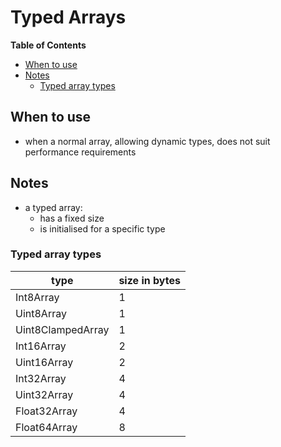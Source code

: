 # Typed Arrays

<!-- START doctoc generated TOC please keep comment here to allow auto update -->
<!-- DON'T EDIT THIS SECTION, INSTEAD RE-RUN doctoc TO UPDATE -->
**Table of Contents**

- [When to use](#when-to-use)
- [Notes](#notes)
  - [Typed array types](#typed-array-types)

<!-- END doctoc generated TOC please keep comment here to allow auto update -->

## When to use

- when a normal array, allowing dynamic types, does not suit performance
    requirements

## Notes

- a typed array:
  - has a fixed size
  - is initialised for a specific type

### Typed array types

| type              | size in bytes |
| ---               | ---           |
| Int8Array         | 1             |
| Uint8Array        | 1             |
| Uint8ClampedArray | 1             |
| Int16Array        | 2             |
| Uint16Array       | 2             |
| Int32Array        | 4             |
| Uint32Array       | 4             |
| Float32Array      | 4             |
| Float64Array      | 8             |
